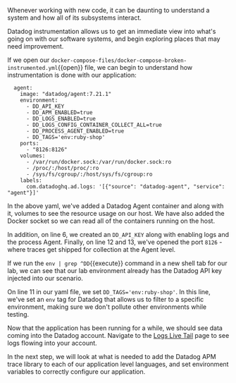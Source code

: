 Whenever working with new code, it can be daunting to understand a system and how all of its subsystems interact.

Datadog instrumentation allows us to get an immediate view into what's going on with our software systems, and begin exploring places that may need improvement.

If we open our `docker-compose-files/docker-compose-broken-instrumented.yml`{{open}} file, we can begin to understand how instrumentation is done with our application:

```
  agent:
    image: "datadog/agent:7.21.1"
    environment:
      - DD_API_KEY
      - DD_APM_ENABLED=true
      - DD_LOGS_ENABLED=true
      - DD_LOGS_CONFIG_CONTAINER_COLLECT_ALL=true
      - DD_PROCESS_AGENT_ENABLED=true
      - DD_TAGS='env:ruby-shop'
    ports:
      - "8126:8126"
    volumes:
      - /var/run/docker.sock:/var/run/docker.sock:ro
      - /proc/:/host/proc/:ro
      - /sys/fs/cgroup/:/host/sys/fs/cgroup:ro
    labels:
      com.datadoghq.ad.logs: '[{"source": "datadog-agent", "service": "agent"}]'
```

In the above yaml, we've added a Datadog Agent container and along with it, volumes to see the resource usage on our host. We have also added the Docker socket so we can read all of the containers running on the host.

In addition, on line 6, we created an `DD_API_KEY` along with enabling logs and the process Agent. Finally, on line 12 and 13, we've opened the port `8126` - where traces get shipped for collection at the Agent level.

If we run the `env | grep ^DD`{{execute}} command in a new shell tab for our lab, we can see that our lab environment already has the Datadog API key injected into our scenario.

On line 11 in our yaml file, we set `DD_TAGS='env:ruby-shop'`. In this line, we've set an `env` tag for Datadog that allows us to filter to a specific environment, making sure we don't pollute other environments while testing.

Now that the application has been running for a while, we should see data coming into the Datadog account. Navigate to the [Logs Live Tail](https://app.datadoghq.com/logs/livetail) page to see logs flowing into your account.

In the next step, we will look at what is needed to add the Datadog APM trace library to each of our application level languages, and set environment variables to correctly configure our application.
